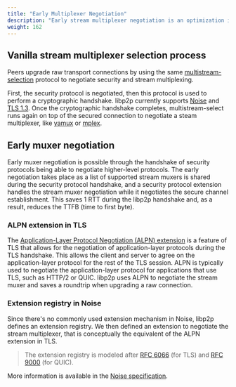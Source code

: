 ```yaml
---
title: "Early Multiplexer Negotiation"
description: "Early stream multiplexer negotiation is an optimization in libp2p where peers can negotiate which multiplexer to use during the security protocol handshake, saving one round trip."
weight: 162
---
```


## Vanilla stream multiplexer selection process

Peers upgrade raw transport connections by using the same
[multistream-selection](https://github.com/multiformats/multistream-select)
protocol to negotiate security and stream multiplexing.

First, the security protocol is negotiated, then this protocol is used to perform a cryptographic handshake. libp2p currently supports [Noise](../secure-comm/noise) and [TLS 1.3](../secure-comm/tls).
Once the cryptographic handshake completes, multistream-select runs again on top of
the secured connection to negotiate a steam multiplexer, like [yamux](yamux) or [mplex](mplex).

<!-- ADD DIAGRAM -->

## Early muxer negotiation

Early muxer negotiation is possible through the handshake of security protocols being able to negotiate higher-level
protocols. The early negotiation takes place as a list of supported stream muxers is shared during the security protocol
handshake, and a security protocol extension handles the stream muxer negotiation while it negotiates the secure channel
establishment. This saves 1 RTT during the libp2p handshake and, as a result, reduces the TTFB (time to first byte).

<!-- ADD DIAGRAM -->

### ALPN extension in TLS

The [Application-Layer Protocol Negotiation (ALPN) extension](https://datatracker.ietf.org/doc/html/rfc7301) is a feature of
TLS that allows for the negotiation of application-layer protocols during the TLS handshake. This allows the client and server
to agree on the application-layer protocol for the rest of the TLS session. ALPN is typically used to negotiate the application-layer protocol
for applications that use TLS, such as HTTP/2 or QUIC. libp2p uses ALPN to negotiate the stream muxer and saves a roundtrip when
upgrading a raw connection.

### Extension registry in Noise

Since there's no commonly used extension mechanism in Noise, libp2p defines an extension registry. We then defined an extension to negotiate the stream multiplexer, that is conceptually the equivalent of the ALPN extension in TLS.

> The extension registry is modeled after
> [RFC 6066](https://www.rfc-editor.org/rfc/rfc6066) (for TLS) and
> [RFC 9000](https://datatracker.ietf.org/doc/html/rfc9000#section-19.21)
> (for QUIC).

More information is available in the
[Noise specification](https://github.com/libp2p/specs/blob/master/noise/README.md#libp2p-data-in-handshake-messages).
